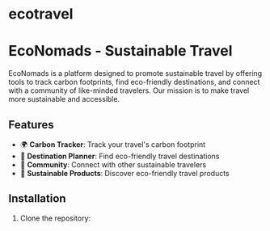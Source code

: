 # ecotravel
# EcoNomads - Sustainable Travel

EcoNomads is a platform designed to promote sustainable travel by offering tools to track carbon footprints, find eco-friendly destinations, and connect with a community of like-minded travelers. Our mission is to make travel more sustainable and accessible.

## Features
- 🌍 **Carbon Tracker**: Track your travel's carbon footprint
- 📍 **Destination Planner**: Find eco-friendly travel destinations
- 🤝 **Community**: Connect with other sustainable travelers
- 🧳 **Sustainable Products**: Discover eco-friendly travel products

## Installation
1. Clone the repository:
